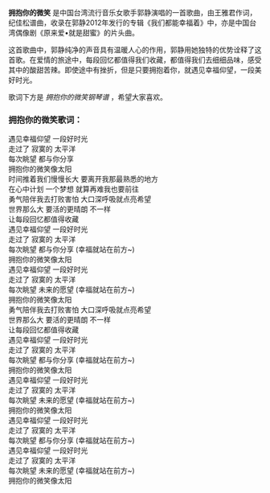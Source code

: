 

**拥抱你的微笑**
是中国台湾流行音乐女歌手郭静演唱的一首歌曲，由王雅君作词，纪佳松谱曲，收录在郭静2012年发行的专辑《我们都能幸福着》中，亦是中国台湾偶像剧《原来爱•就是甜蜜》的片头曲。

  
这首歌曲中，郭静纯净的声音具有温暖人心的作用，郭静用她独特的优势诠释了这首歌。在爱情的旅途中，每段回忆都值得我们收藏，都值得我们去细细品味，感受其中的酸甜苦辣。即使途中有挫折，但是只要拥抱着你，就遇见幸福仰望，一段美好时光。

  
歌词下方是 _拥抱你的微笑钢琴谱_ ，希望大家喜欢。

### 拥抱你的微笑歌词：

遇见幸福仰望 一段好时光  
走过了 寂寞的 太平洋  
每次眺望 都与你分享  
拥抱你的微笑像太阳  
时间推着我们慢慢长大 要离开我那最熟悉的地方  
在心中计划 一个梦想 就算再难我也要前往  
勇气陪伴我去打败害怕 大口深呼吸就点亮希望  
世界那么大 要活的更晴朗 不一样  
让每段回忆都值得收藏  
遇见幸福仰望 一段好时光  
走过了 寂寞的 太平洋  
每次眺望 都与你分享 (幸福就站在前方~)  
拥抱你的微笑像太阳  
遇见幸福仰望 一段好时光  
走过了 寂寞的 太平洋  
每次眺望 未来的愿望 (幸福就站在前方~)  
拥抱你的微笑像太阳  
勇气陪伴我去打败害怕 大口深呼吸就点亮希望  
世界那么大 要活的更晴朗 不一样  
让每段回忆都值得收藏  
遇见幸福仰望 一段好时光  
走过了 寂寞的 太平洋  
每次眺望 都与你分享 (幸福就站在前方~)  
拥抱你的微笑像太阳  
遇见幸福仰望 一段好时光  
走过了 寂寞的 太平洋  
每次眺望 未来的愿望 (幸福就站在前方~)  
拥抱你的微笑像太阳  
遇见幸福仰望 一段好时光  
走过了 寂寞的 太平洋  
每次眺望 都与你分享 (幸福就站在前方~)  
遇见幸福仰望 一段好时光  
走过了 寂寞的 太平洋  
每次眺望 未来的愿望 (幸福就站在前方~)  
拥抱你的微笑像太阳

